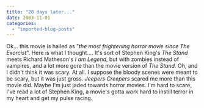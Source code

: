 ```yaml
---
title: "28 days later..."
date: 2003-11-01
categories: 
  - "imported-blog-posts"
---
```


Ok... this movie is hailed as "_the most frightening horror movie since The Exorcist_". Here is what I thought.... It's sort of Stephen King's _The Stand_ meets Richard Matheson's _I am Legend_, but with zombies instead of vampires, and a lot more gore than the movie version of _The Stand._ Oh, and I didn't think it was scary. At all. I suppose the bloody scenes were meant to be scary, but it was just gross. _Jeepers Creepers_ scared me more than this movie did. Maybe I'm just jaded towards horror movies. I'm hard to scare, I've read a lot of Stephen King, a movie's gotta work hard to instill terror in my heart and get my pulse racing.
